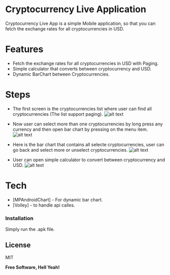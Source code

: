 # Cryptocurrency Live Application 

Cryptocurrency Live App is a simple Mobile application, so that you can fetch the exchange rates for all cryptocurrencies in USD.
#  Features
  - Fetch the exchange rates for all cryptocurrencies in USD with Paging.
  - Simple calculator that converts between cryptocurrency and USD.
  - Dynamic BarChart between Cryptocurrencies.
#  Steps
 - The first screen is the cryptocurrencies list where user can find all cryptocurrencies (The list support paging).
![alt text](https://raw.githubusercontent.com/HHesham/Cryptocurrency-Live-Application-/master/Screenshot_2018-06-19-01-32-38.png "")

  - Now user can select more than one cryptocurrencies by long press any currency and then open bar chart by pressing on the menu item.
![alt text](https://raw.githubusercontent.com/HHesham/Cryptocurrency-Live-Application-/master/Screenshot_2018-06-19-01-32-45.png "")

  - Here is the bar chart that contains all selecte cryptocurrencies, user can go back and select more or unselect cryptocurrencies.
![alt text](https://raw.githubusercontent.com/HHesham/Cryptocurrency-Live-Application-/master/Screenshot_2018-06-19-01-33-29.png "")

- User can open simple calculator to convert between cryptocurrency and USD.
![alt text](https://raw.githubusercontent.com/HHesham/Cryptocurrency-Live-Application-/master/Screenshot_2018-06-19-01-35-05.png "")
# Tech
* [MPAndroidChart] - For dynamic bar chart.
* [Volley] - to handle api calles.

### Installation

Simply run the .apk file.

License
----

MIT


**Free Software, Hell Yeah!**

[//]: # (These are reference links used in the body of this note and get stripped out when the markdown processor does its job. There is no need to format nicely because it shouldn't be seen. Thanks SO - http://stackoverflow.com/questions/4823468/store-comments-in-markdown-syntax)


   [dill]: <https://github.com/joemccann/dillinger>
   [git-repo-url]: <https://github.com/joemccann/dillinger.git>
   [john gruber]: <http://daringfireball.net>
   [df1]: <http://daringfireball.net/projects/markdown/>
   [markdown-it]: <https://github.com/markdown-it/markdown-it>
   [Ace Editor]: <http://ace.ajax.org>
   [node.js]: <http://nodejs.org>
   [Twitter Bootstrap]: <http://twitter.github.com/bootstrap/>
   [jQuery]: <http://jquery.com>
   [@tjholowaychuk]: <http://twitter.com/tjholowaychuk>
   [express]: <http://expressjs.com>
   [AngularJS]: <http://angularjs.org>
   [Gulp]: <http://gulpjs.com>

   [PlDb]: <https://github.com/joemccann/dillinger/tree/master/plugins/dropbox/README.md>
   [PlGh]: <https://github.com/joemccann/dillinger/tree/master/plugins/github/README.md>
   [PlGd]: <https://github.com/joemccann/dillinger/tree/master/plugins/googledrive/README.md>
   [PlOd]: <https://github.com/joemccann/dillinger/tree/master/plugins/onedrive/README.md>
   [PlMe]: <https://github.com/joemccann/dillinger/tree/master/plugins/medium/README.md>
   [PlGa]: <https://github.com/RahulHP/dillinger/blob/master/plugins/googleanalytics/README.md>
